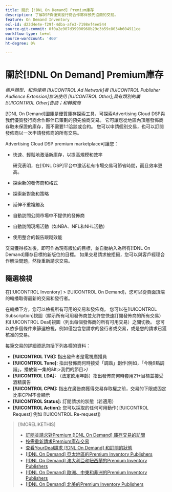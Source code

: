 ```yaml
---
title: 關於 [!DNL On Demand] Premium庫存
description: 了解DSP與優質發行商合作夥伴預先協商的交易。
feature: On Demand Inventory
exl-id: d23d4e4e-f29f-4dba-afe3-7198ef4ee544
source-git-commit: 0f0a2e907d39900968b29c3b59c8034b604911ce
workflow-type: tm+mt
source-wordcount: '460'
ht-degree: 0%

---
```


# 關於[!DNL On Demand] Premium庫存

*帳戶類型、和的使用 [!UICONTROL Ad Network]者 [!UICONTROL Publisher Audience Extension]無法使用 [!UICONTROL Other];具有類別的廣 [!UICONTROL Other]告商；和轉銷商*

[!DNL On Demand]圖庫是優質庫存探索工具，可探索Advertising Cloud DSP與我們優質發行商合作夥伴已策劃的預先協商交易。 它可讓您從地區內頂層發佈商存取未保證的庫存，而不需要1:1洽談或合約。 您可以申請個別交易，也可以訂閱發佈商以一次申請發佈商的所有交易。

Advertising Cloud DSP premium marketplace可讓您：

* 快速、輕鬆地激活新庫存，以提高規模和效率

   研究表明，在[!DNL DSP]平台中激活私有市場交易可節省時間，而且效率更高。

* 探索新的發佈商和格式
* 探索新對象和策略
* 延伸不重複觸及
* 自動訪問公開市場中不提供的發佈商
* 自動訪問現場活動（如NBA、NFL和NHL活動）
* 使用整合的報告跟蹤效能

交易獲得核准後，即可作為現有版位的目標，並自動納入為所有[!DNL On Demand]庫存目標的新版位的目標。 如果交易請求被拒絕，您可以與客戶經理合作解決問題，然後重新請求交易。

## 隨選檢視

在[!UICONTROL Inventory] > [!UICONTROL On Demand]，您可以從頁面頂端的輪播取得最新的交易和發行者<!-- how recent? -->。

在輪播下方，您可以檢視所有可用的交易和發佈商。 您可以在[!UICONTROL Subscription]視圖（顯示所有可用發佈商並允許您快速訂閱發佈商的所有交易）和[!UICONTROL Deal]視圖（列出每個發佈商的所有可用交易）之間切換。 您可以依多個條件來篩選檢視，例如僅包含您請求的發行者或交易，或是您的請求已獲核准的交易。

每筆交易的詳細資訊包括下列各欄的資料：

* **[!UICONTROL TVB]:** 指出發佈者是電視廣播員
* **[!UICONTROL Tune]:** 指出發佈商何時接受「調諧」創作(例如，「今晚9點調諧」，播放新一集的\&lt;>我們的節目&#x200B;*\>)*
* **[!UICONTROL LDA]:** （法定飲用年齡）指出發佈商何時套用21+目標並接受酒精廣告
* **[!UICONTROL CPM]:** 指出在廣告商獲得交易存取權之前，交易的下限或固定比率CPM不會顯示
* **[!UICONTROL Status]:** 訂閱請求的狀態（若適用）
* **[!UICONTROL Action]:** 您可以採取的任何可用動作( [!UICONTROL Request] 例如 [!UICONTROL Re-request])

>[!MORELIKETHIS]
>
>* [訂閱並請求對Premium [!DNL On Demand] 庫存交易的訪問](on-demand-inventory-subscribe.md)
>* [按需重新請求Premium庫存交易](on-demand-inventory-rerequest.md)
>* [查看YourDeal請求 [!DNL On Demand] 和訂閱的狀態](on-demand-inventory-view-status.md)
>* [[!DNL On Demand] 亞太地區的Premium Inventory Publishers](on-demand-inventory-publishers-apac.md)
>* [[!DNL On Demand] 澳大利亞和紐西蘭的Premium Inventory Publishers](on-demand-inventory-publishers-anz.md)
>* [[!DNL On Demand] 歐洲、中東和非洲的Premium Inventory Publishers](on-demand-inventory-publishers-emea.md)
>* [[!DNL On Demand] 北美的Premium Inventory Publishers](on-demand-inventory-publishers-na.md)

